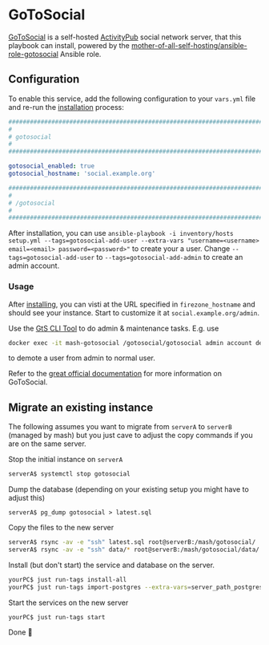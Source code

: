 # GoToSocial

[GoToSocial](https://gotosocial.org/) is a self-hosted [ActivityPub](https://activitypub.rocks/) social network server, that this playbook can install, powered by the [mother-of-all-self-hosting/ansible-role-gotosocial](https://github.com/mother-of-all-self-hosting/ansible-role-gotosocial) Ansible role.

## Configuration

To enable this service, add the following configuration to your `vars.yml` file and re-run the [installation](../installing.md) process:

```yaml
########################################################################
#                                                                      #
# gotosocial                                                           #
#                                                                      #
########################################################################

gotosocial_enabled: true
gotosocial_hostname: 'social.example.org'

########################################################################
#                                                                      #
# /gotosocial                                                          #
#                                                                      #
########################################################################
```

After installation, you can use `ansible-playbook -i inventory/hosts setup.yml --tags=gotosocial-add-user --extra-vars "username=<username> email=<email> password=<password>"`
to create your a user. Change `--tags=gotosocial-add-user` to `--tags=gotosocial-add-admin` to create an admin account.

### Usage

After [installing](../installing.md), you can visti at the URL specified in `firezone_hostname` and should see your instance.
Start to customize it at `social.example.org/admin`.

Use the [GtS CLI Tool](https://docs.gotosocial.org/en/latest/admin/cli/) to do admin & maintenance tasks. E.g. use 
```bash
docker exec -it mash-gotosocial /gotosocial/gotosocial admin account demote --username <username>
```
to demote a user from admin to normal user.

Refer to the [great official documentation](https://docs.gotosocial.org/en/latest/) for more information on GoToSocial.


## Migrate an existing instance

The following assumes you want to migrate from `serverA` to `serverB` (managed by mash) but you just cave to adjust the copy commands if you are on the same server.

Stop the initial instance on `serverA`

```bash
serverA$ systemctl stop gotosocial
```

Dump the database (depending on your existing setup you might have to adjust this)
```
serverA$ pg_dump gotosocial > latest.sql
```

Copy the files to the new server

```bash
serverA$ rsync -av -e "ssh" latest.sql root@serverB:/mash/gotosocial/
serverA$ rsync -av -e "ssh" data/* root@serverB:/mash/gotosocial/data/
```

Install (but don't start) the service and database on the server.

```bash
yourPC$ just run-tags install-all
yourPC$ just run-tags import-postgres --extra-vars=server_path_postgres_dump=/mash/gotosocial/latest.sql --extra-vars=postgres_default_import_database=mash-gotosocial
```

Start the services on the new server

```bash
yourPC$ just run-tags start
```

Done 🥳
